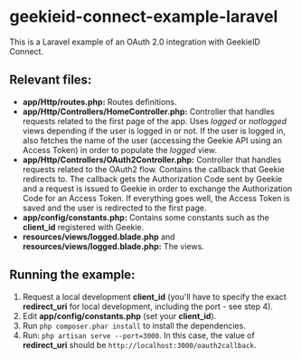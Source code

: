 # geekieid-connect-example-laravel

This is a Laravel example of an OAuth 2.0 integration with GeekieID Connect.

## Relevant files:

- **app/Http/routes.php:** Routes definitions.
- **app/Http/Controllers/HomeController.php:** Controller that handles requests related to the first page of the app. Uses *logged* or *notlogged* views depending if the user is logged in or not. If the user is logged in, also fetches the name of the user (accessing the Geekie API using an Access Token) in order to populate the *logged* view.
- **app/Http/Controllers/OAuth2Controller.php:** Controller that handles requests related to the OAuth2 flow. Contains the callback that Geekie redirects to. The callback gets the Authorization Code sent by Geekie and a request is issued to Geekie in order to exchange the Authorization Code for an Access Token. If everything goes well, the Access Token is saved and the user is redirected to the first page.
- **app/config/constants.php:** Contains some constants such as the **client_id** registered with Geekie.
- **resources/views/logged.blade.php** and **resources/views/logged.blade.php:** The views.

## Running the example:

1. Request a local development **client_id** (you'll have to specify the exact **redirect_uri** for local development, including the port - see step 4).
2. Edit **app/config/constants.php** (set your **client_id**).
3. Run `php composer.phar install` to install the dependencies.
4. Run: `php artisan serve --port=3000`. In this case, the value of **redirect_uri** should be `http://localhost:3000/oauth2callback`.

